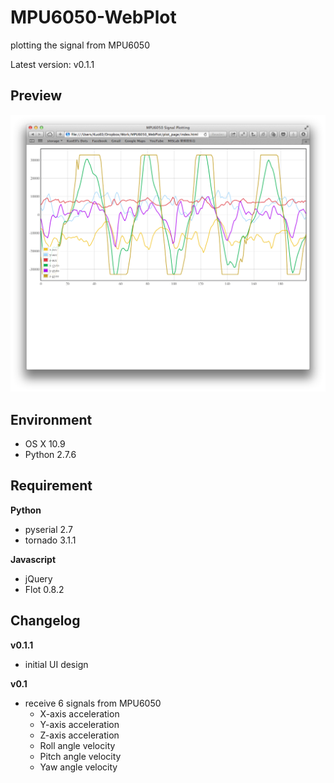 MPU6050-WebPlot
===============

plotting the signal from MPU6050

Latest version: v0.1.1

Preview
-------

![web plot](preview.png)

Environment
-----------

- OS X 10.9
- Python 2.7.6

Requirement
-----------

**Python**

- pyserial 2.7
- tornado 3.1.1

**Javascript**

- jQuery
- Flot 0.8.2

Changelog
----------

**v0.1.1**

- initial UI design

**v0.1**

- receive 6 signals from MPU6050
	- X-axis acceleration
	- Y-axis acceleration
	- Z-axis acceleration
	- Roll angle velocity
	- Pitch angle velocity
	- Yaw angle velocity

